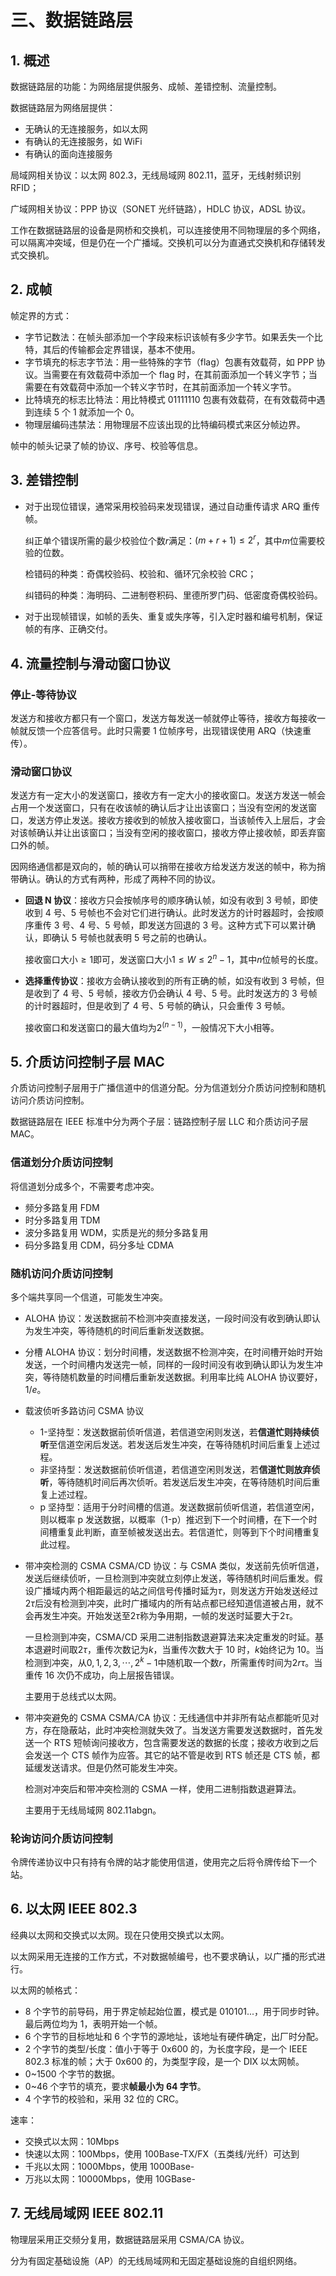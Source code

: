 # 三、数据链路层

## 1. 概述

数据链路层的功能：为网络层提供服务、成帧、差错控制、流量控制。

数据链路层为网络层提供：

- 无确认的无连接服务，如以太网
- 有确认的无连接服务，如 WiFi
- 有确认的面向连接服务

局域网相关协议：以太网 802.3，无线局域网 802.11，蓝牙，无线射频识别 RFID；

广域网相关协议：PPP 协议（SONET 光纤链路），HDLC 协议，ADSL 协议。

工作在数据链路层的设备是网桥和交换机，可以连接使用不同物理层的多个网络，可以隔离冲突域，但是仍在一个广播域。交换机可以分为直通式交换机和存储转发式交换机。

## 2. 成帧

帧定界的方式：

- 字节记数法：在帧头部添加一个字段来标识该帧有多少字节。如果丢失一个比特，其后的传输都会定界错误，基本不使用。
- 字节填充的标志字节法：用一些特殊的字节（flag）包裹有效载荷，如 PPP 协议。当需要在有效载荷中添加一个 flag 时，在其前面添加一个转义字节；当需要在有效载荷中添加一个转义字节时，在其前面添加一个转义字节。
- 比特填充的标志比特法：用比特模式 01111110 包裹有效载荷，在有效载荷中遇到连续 5 个 1 就添加一个 0。
- 物理层编码违禁法：用物理层不应该出现的比特编码模式来区分帧边界。

帧中的帧头记录了帧的协议、序号、校验等信息。

## 3. 差错控制

- 对于出现位错误，通常采用校验码来发现错误，通过自动重传请求 ARQ 重传帧。

  纠正单个错误所需的最少校验位个数$r$满足：$(m + r + 1) \le 2^r$，其中$m$位需要校验的位数。

  检错码的种类：奇偶校验码、校验和、循环冗余校验 CRC；

  纠错码的种类：海明码、二进制卷积码、里德所罗门码、低密度奇偶校验码。

- 对于出现帧错误，如帧的丢失、重复或失序等，引入定时器和编号机制，保证帧的有序、正确交付。

## 4. 流量控制与滑动窗口协议

### 停止-等待协议

发送方和接收方都只有一个窗口，发送方每发送一帧就停止等待，接收方每接收一帧就反馈一个应答信号。此时只需要 1 位帧序号，出现错误使用 ARQ（快速重传）。

### 滑动窗口协议

发送方有一定大小的发送窗口，接收方有一定大小的接收窗口。发送方发送一帧会占用一个发送窗口，只有在收该帧的确认后才让出该窗口；当没有空闲的发送窗口，发送方停止发送。接收方接收到的帧放入接收窗口，当该帧传入上层后，才会对该帧确认并让出该窗口；当没有空闲的接收窗口，接收方停止接收帧，即丢弃窗口外的帧。

因网络通信都是双向的，帧的确认可以捎带在接收方给发送方发送的帧中，称为捎带确认。确认的方式有两种，形成了两种不同的协议。

- **回退 N 协议**：接收方只会按帧序号的顺序确认帧，如没有收到 3 号帧，即使收到 4 号、5 号帧也不会对它们进行确认。此时发送方的计时器超时，会按顺序重传 3 号、4 号、5 号帧，即发送方回退的 3 号。这种方式下可以累计确认，即确认 5 号帧也就表明 5 号之前的也确认。

  接收窗口大小$\ge 1$即可，发送窗口大小$1 \le W \le 2^n - 1$，其中$n$位帧号的长度。

- **选择重传协议**：接收方会确认接收到的所有正确的帧，如没有收到 3 号帧，但是收到了 4 号、5 号帧，接收方仍会确认 4 号、5 号。此时发送方的 3 号帧的计时器超时，但是收到了 4 号、5 号帧的确认，只会重传 3 号帧。

  接收窗口和发送窗口的最大值均为$2^{(n-1)}$，一般情况下大小相等。

## 5. 介质访问控制子层 MAC

介质访问控制子层用于广播信道中的信道分配。分为信道划分介质访问控制和随机访问介质访问控制。

数据链路层在 IEEE 标准中分为两个子层：链路控制子层 LLC 和介质访问子层 MAC。

### 信道划分介质访问控制

将信道划分成多个，不需要考虑冲突。

- 频分多路复用 FDM
- 时分多路复用 TDM
- 波分多路复用 WDM，实质是光的频分多路复用
- 码分多路复用 CDM，码分多址 CDMA

### 随机访问介质访问控制

多个端共享同一个信道，可能发生冲突。

- ALOHA 协议：发送数据前不检测冲突直接发送，一段时间没有收到确认即认为发生冲突，等待随机的时间后重新发送数据。

- 分槽 ALOHA 协议：划分时间槽，发送数据不检测冲突，在时间槽开始时开始发送，一个时间槽内发送完一帧，同样的一段时间没有收到确认即认为发生冲突，等待随机数量的时间槽后重新发送数据。利用率比纯 ALOHA 协议要好，$1/e$。

- 载波侦听多路访问 CSMA 协议

  - 1-坚持型：发送数据前侦听信道，若信道空闲则发送，若**信道忙则持续侦听**至信道空闲后发送。若发送后发生冲突，在等待随机时间后重复上述过程。
  - 非坚持型：发送数据前侦听信道，若信道空闲则发送，若**信道忙则放弃侦听**，等待随机时间后再次侦听。若发送后发生冲突，在等待随机时间后重复上述过程。
  - p 坚持型：适用于分时间槽的信道。发送数据前侦听信道，若信道空闲，则以概率 p 发送数据，以概率（1-p）推迟到下一个时间槽，在下一个时间槽重复此判断，直至帧被发送出去。若信道忙，则等到下个时间槽重复此过程。

- 带冲突检测的 CSMA CSMA/CD 协议：与 CSMA 类似，发送前先侦听信道，发送后继续侦听，一旦检测到冲突就立刻停止发送，等待随机时间后重发。假设广播域内两个相距最远的站之间信号传播时延为$\tau$，则发送方开始发送经过$2\tau$后没有检测到冲突，此时广播域内的所有站点都已经知道信道被占用，就不会再发生冲突。开始发送至$2 \tau$称为争用期，一帧的发送时延要大于$2 \tau$。

  一旦检测到冲突，CSMA/CD 采用二进制指数退避算法来决定重发的时延。基本退避时间取$2 \tau$，重传次数记为$k$，当重传次数大于 10 时，$k$始终记为 10。当检测到冲突，从$0,1,2,3,\cdots,2^k-1$中随机取一个数$r$，所需重传时间为$2r \tau$。当重传 16 次仍不成功，向上层报告错误。

  主要用于总线式以太网。

- 带冲突避免的 CSMA CSMA/CA 协议：无线通信中并非所有站点都能听见对方，存在隐蔽站，此时冲突检测就失效了。当发送方需要发送数据时，首先发送一个 RTS 短帧询问接收方，包含需要发送的数据的长度；接收方收到之后会发送一个 CTS 帧作为应答。其它的站不管是收到 RTS 帧还是 CTS 帧，都延缓发送请求。但是仍然可能发生冲突。

  检测对冲突后和带冲突检测的 CSMA 一样，使用二进制指数退避算法。

  主要用于无线局域网 802.11abgn。

### 轮询访问介质访问控制

令牌传递协议中只有持有令牌的站才能使用信道，使用完之后将令牌传给下一个站。

## 6. 以太网 IEEE 802.3

经典以太网和交换式以太网。现在只使用交换式以太网。

以太网采用无连接的工作方式，不对数据帧编号，也不要求确认，以广播的形式进行。

以太网的帧格式：

- 8 个字节的前导码，用于界定帧起始位置，模式是 010101...，用于同步时钟。最后两位均为 1，表明开始一个帧。
- 6 个字节的目标地址和 6 个字节的源地址，该地址有硬件确定，出厂时分配。
- 2 个字节的类型/长度：值小于等于 0x600 的，为长度字段，是一个 IEEE 802.3 标准的帧；大于 0x600 的，为类型字段，是一个 DIX 以太网帧。
- 0~1500 个字节的数据。
- 0~46 个字节的填充，要求**帧最小为 64 字节**。
- 4 个字节的校验和，采用 32 位的 CRC。

速率：

- 交换式以太网：10Mbps
- 快速以太网：100Mbps，使用 100Base-TX/FX（五类线/光纤）可达到
- 千兆以太网：1000Mbps，使用 1000Base-
- 万兆以太网：10000Mbps，使用 10GBase-

## 7. 无线局域网 IEEE 802.11

物理层采用正交频分复用，数据链路层采用 CSMA/CA 协议。

分为有固定基础设施（AP）的无线局域网和无固定基础设施的自组织网络。
